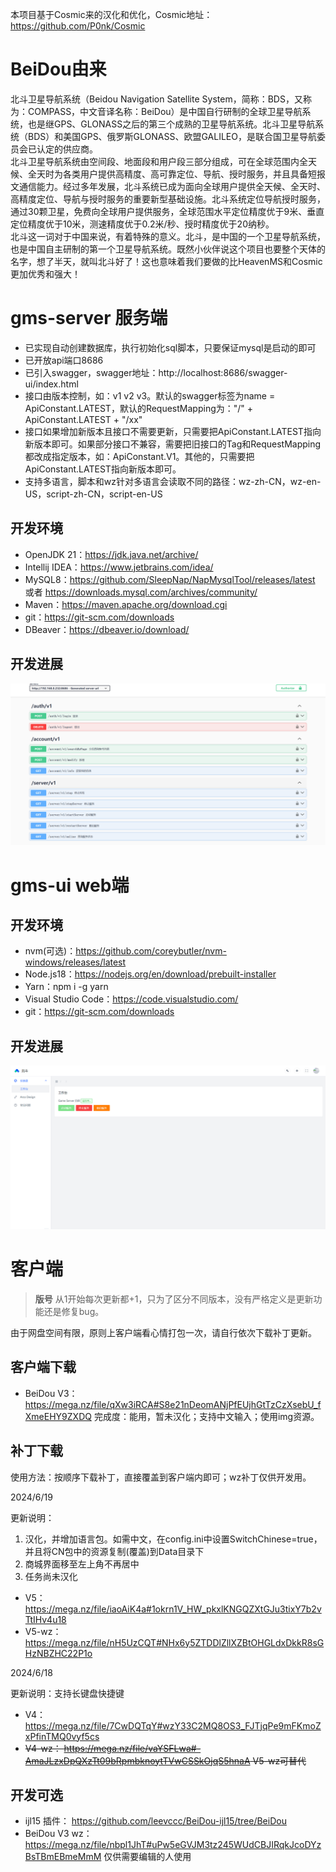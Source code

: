 本项目基于Cosmic来的汉化和优化，Cosmic地址：https://github.com/P0nk/Cosmic   

# BeiDou由来
北斗卫星导航系统（Beidou Navigation Satellite System，简称：BDS，又称为：COMPASS，中文音译名称：BeiDou）是中国自行研制的全球卫星导航系统，也是继GPS、GLONASS之后的第三个成熟的卫星导航系统。北斗卫星导航系统（BDS）和美国GPS、俄罗斯GLONASS、欧盟GALILEO，是联合国卫星导航委员会已认定的供应商。  
北斗卫星导航系统由空间段、地面段和用户段三部分组成，可在全球范围内全天候、全天时为各类用户提供高精度、高可靠定位、导航、授时服务，并且具备短报文通信能力。经过多年发展，北斗系统已成为面向全球用户提供全天候、全天时、高精度定位、导航与授时服务的重要新型基础设施。北斗系统定位导航授时服务，通过30颗卫星，免费向全球用户提供服务，全球范围水平定位精度优于9米、垂直定位精度优于10米，测速精度优于0.2米/秒、授时精度优于20纳秒。  
北斗这一词对于中国来说，有着特殊的意义。北斗，是中国的一个卫星导航系统，也是中国自主研制的第一个卫星导航系统。既然小伙伴说这个项目也要整个天体的名字，想了半天，就叫北斗好了！这也意味着我们要做的比HeavenMS和Cosmic更加优秀和强大！  

# gms-server 服务端
- 已实现自动创建数据库，执行初始化sql脚本，只要保证mysql是启动的即可  
- 已开放api端口8686
- 已引入swagger，swagger地址：http://localhost:8686/swagger-ui/index.html
- 接口由版本控制，如：v1 v2 v3。默认的swagger标签为name = ApiConstant.LATEST，默认的RequestMapping为："/" + ApiConstant.LATEST + "/xx"
- 接口如果增加新版本且接口不需要更新，只需要把ApiConstant.LATEST指向新版本即可。如果部分接口不兼容，需要把旧接口的Tag和RequestMapping都改成指定版本，如：ApiConstant.V1。其他的，只需要把ApiConstant.LATEST指向新版本即可。
- 支持多语言，脚本和wz针对多语言会读取不同的路径：wz-zh-CN，wz-en-US，script-zh-CN，script-en-US

## 开发环境
- OpenJDK 21：https://jdk.java.net/archive/
- Intellij IDEA：https://www.jetbrains.com/idea/
- MySQL8：https://github.com/SleepNap/NapMysqlTool/releases/latest 或者 https://downloads.mysql.com/archives/community/
- Maven：https://maven.apache.org/download.cgi
- git：https://git-scm.com/downloads
- DBeaver：https://dbeaver.io/download/

## 开发进展
![20240620113952.png](mdimg/20240620113952.png)

# gms-ui web端

## 开发环境
- nvm(可选)：https://github.com/coreybutler/nvm-windows/releases/latest
- Node.js18：https://nodejs.org/en/download/prebuilt-installer
- Yarn：npm i -g yarn
- Visual Studio Code：https://code.visualstudio.com/
- git：https://git-scm.com/downloads

## 开发进展
![20240620114452.png](mdimg/20240620114452.png)

# 客户端
> **版号** 从1开始每次更新都+1，只为了区分不同版本，没有严格定义是更新功能还是修复bug。

由于网盘空间有限，原则上客户端看心情打包一次，请自行依次下载补丁更新。

## 客户端下载
- BeiDou V3： https://mega.nz/file/qXw3iRCA#S8e21nDeomANjPfEUjhGtTzCzXsebU_fXmeEHY9ZXDQ
完成度：能用，暂未汉化；支持中文输入；使用img资源。

## 补丁下载
使用方法：按顺序下载补丁，直接覆盖到客户端内即可；wz补丁仅供开发用。

2024/6/19

更新说明：
1. 汉化，并增加语言包。如需中文，在config.ini中设置SwitchChinese=true，并且将CN包中的资源复制(覆盖)到Data目录下
2. 商城界面移至左上角不再居中
3. 任务尚未汉化
- V5： https://mega.nz/file/iaoAiK4a#1okrn1V_HW_pkxlKNGQZXtGJu3tixY7b2vTtIHv4u18
- V5-wz： https://mega.nz/file/nH5UzCQT#NHx6y5ZTDDlZllXZBtOHGLdxDkkR8sGHzNBZHC22P1o

2024/6/18

更新说明：支持长键盘快捷键
- V4： https://mega.nz/file/7CwDQTqY#wzY33C2MQ8OS3_FJTjqPe9mFKmoZxPfinTMQ0vyf5cs
- ~~V4-wz： https://mega.nz/file/vaYSFLwa#-AmaJLzxDpQXzTt09bRpmbknoytTVwCSSkOjqS5hnaA V5-wz可替代~~

## 开发可选
- ijl15 插件： https://github.com/leevccc/BeiDou-ijl15/tree/BeiDou
- BeiDou V3 wz： https://mega.nz/file/nbpl1JhT#uPw5eGVJM3tz245WUdCBJIRqkJcoDYzBsTBmEBmeMmM
仅供需要编辑的人使用